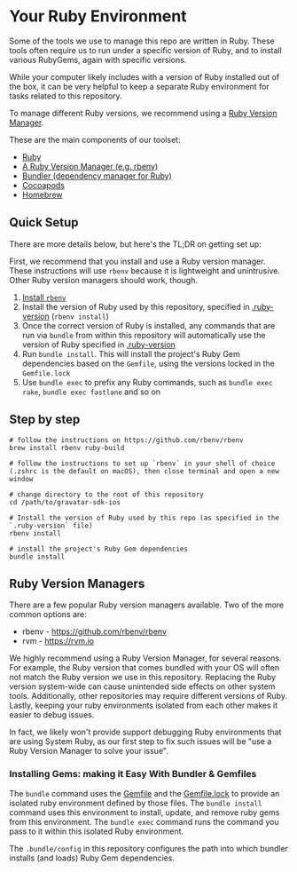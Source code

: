 # Your Ruby Environment

Some of the tools we use to manage this repo are written in Ruby.  These tools often require us to run under a
specific version of Ruby, and to install various RubyGems, again with specific versions.

While your computer likely includes with a version of Ruby installed out of the box, it can be very helpful to keep a separate Ruby
environment for tasks related to this repository.

To manage different Ruby versions, we recommend using a [Ruby Version Manager](#ruby-version-managers).

These are the main components of our toolset:

- [Ruby](https://www.ruby-lang.org/en/)
- [A Ruby Version Manager (e.g. rbenv)](https://github.com/rbenv/rbenv)
- [Bundler (dependency manager for Ruby)](https://bundler.io)
- [Cocoapods](https://github.com/CocoaPods/CocoaPods)
- [Homebrew](https://brew.sh)

## Quick Setup
There are more details below, but here's the TL;DR on getting set up:

First, we recommend that you install and use a Ruby version manager. These instructions will use `rbenv` because it is lightweight
and unintrusive.  Other Ruby version managers should work, though.

1. [Install `rbenv`](https://github.com/rbenv/rbenv#using-package-managers)
2. Install the version of Ruby used by this repository, specified in [.ruby-version](.ruby-version) (`rbenv install`)
3. Once the correct version of Ruby is installed, any commands that are run via `bundle` from within this repository will automatically use the version of Ruby specified in [.ruby-version](.ruby-version)
4. Run `bundle install`. This will install the project's Ruby Gem dependencies based on the `Gemfile`, using the versions locked in the `Gemfile.lock`
5. Use `bundle exec` to prefix any Ruby commands, such as `bundle exec rake`, `bundle exec fastlane` and so on

## Step by step
```shell script
# follow the instructions on https://github.com/rbenv/rbenv
brew install rbenv ruby-build

# follow the instructions to set up `rbenv` in your shell of choice (.zshrc is the default on macOS), then close terminal and open a new window

# change directory to the root of this repository
cd /path/to/gravatar-sdk-ios

# Install the version of Ruby used by this repo (as specified in the `.ruby-version` file)
rbenv install

# install the project's Ruby Gem dependencies
bundle install
```


<a name="ruby-version-managers"></a>
## Ruby Version Managers
There are a few popular Ruby version managers available.  Two of the more common options are:

- rbenv - https://github.com/rbenv/rbenv
- rvm - https://rvm.io

We highly recommend using a Ruby Version Manager, for several reasons. For example, the Ruby version that comes bundled with your OS will often not match the Ruby version we use in this repository. Replacing the Ruby version system-wide can cause unintended side effects on other system tools.  Additionally, other repositories may require different versions of Ruby. Lastly, keeping your ruby environments isolated from each other makes it easier to debug issues.

In fact, we likely won't provide support debugging Ruby environments that are using System Ruby, as our first step to fix such issues will be "use a Ruby Version Manager to solve your issue".

### Installing Gems: making it Easy With Bundler & Gemfiles

The `bundle` command uses the [Gemfile](Gemfile) and the
[Gemfile.lock](https://github.tumblr.net/TumblrMobile/orangina/blob/develop/Gemfile.lock) to provide an isolated ruby environment defined by those files.  The `bundle install` command uses this environment to install, update, and remove ruby gems from this environment.  The `bundle exec` command runs the command you pass to it within this isolated Ruby environment.

The `.bundle/config` in this repository configures the path into which bundler installs (and loads) Ruby Gem dependencies.
